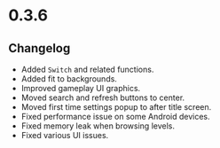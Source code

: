 # 0.3.6

## Changelog

-   Added `Switch` and related functions.
-   Added fit to backgrounds.
-   Improved gameplay UI graphics.
-   Moved search and refresh buttons to center.
-   Moved first time settings popup to after title screen.
-   Fixed performance issue on some Android devices.
-   Fixed memory leak when browsing levels.
-   Fixed various UI issues.
